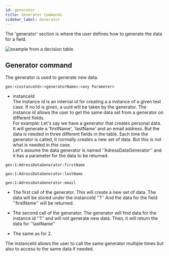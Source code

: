 ```yaml
---
id: generator
title: Generator Commands
sidebar_label: Generator
---
```



The 'generator' section is where the user defines how to generate the data for a field.

![example from a decision table](/img/processor/generator.png)

## Generator command

The generator is used to generate new data.

    gen:<instanceId>:<generatorName>:<any Parameter>

  - instanceId  
    The instance id is an internal id for creating a a instance of a given test case. If no Id is given, a uuid will be taken by the generator. The instance id allows the user to get the same data set from a generator on different fields.  
    For example: Let's say we have a generator that creates personal data. It will generate a 'firstName', 'lastName' and an email address. But the data is needed in three different fields in the table. Each time the generator is called, it normally creates a new set of data. But this is not what is needed in this case.  
    Let's assume the data generator is named ''AdressDataGenerator'' and it has a parameter for the data to be returned.

<!-- end list -->

``` 
gen:1:AdressDataGenerator:firstName  

gen:1:AdressDataGenerator:lastName   

gen:1:AdressDataGenerator:email      
```

  - The first call of the generator. This will create a new set of data. The data
    will be stored under the instanceId ''1'' And the data for the field ''firstName'' will be returned.

  - The second call of the generator. The generator will find data for the instance id ''1''
    and will not generate new data. Then, it will return the data for ''lastName''

  - The same as for 2.

The instanceId allows the user to call the same generator multiple times but also to access to
the same data if needed.
